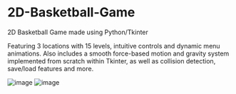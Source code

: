 # 2D-Basketball-Game
2D Basketball Game made using Python/Tkinter

Featuring 3 locations with 15 levels, intuitive controls and dynamic menu animations. Also includes a smooth force-based motion and gravity system implemented from scratch within Tkinter, as well as collision detection, save/load features and more.

![image](https://github.com/affank1020/2D-Basketball-Game/assets/58519561/4f237a5d-4ae1-4293-a95d-33969b742e0e)
![image](https://github.com/affank1020/2D-Basketball-Game/assets/58519561/dc7e610c-5add-4a4b-80d3-377928538c25)

